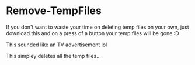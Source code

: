 # Remove-TempFiles
If you don't want to waste your time on deleting temp files on your own, just download this and on a press of a button your temp files will be gone :D

This sounded like an TV advertisement lol

This simpley deletes all the temp files...
